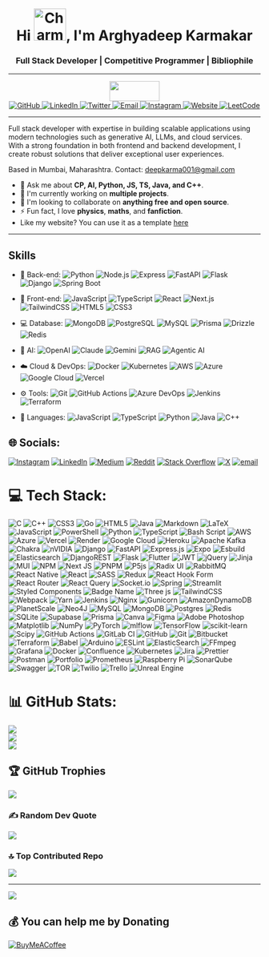 <h1 align="center">Hi <img src="https://emoji.gg/assets/emoji/CharmanderHi.png" width="64px" height="64px" alt="CharmanderHi">, I'm Arghyadeep Karmakar</h1>
<h3 align="center">Full Stack Developer | Competitive Programmer | Bibliophile</h3>

---

<div align="center">
  <a href="https://projecteuler.net/">
    <img src="https://projecteuler.net/profile/RUiNtheExtinct.png" width="100" height="40" />
  </a>
</div>

<div align="center">
  <a href="https://github.com/RUiNtheExtinct">
    <img src="https://img.shields.io/badge/GitHub-%23121011.svg?style=for-the-badge&logo=github&logoColor=white" alt="GitHub"/>
  </a>
  <a href="https://linkedin.com/in/ruintheextinct">
    <img src="https://img.shields.io/badge/LinkedIn-0077B5.svg?style=for-the-badge&logo=linkedin&logoColor=white" alt="LinkedIn"/>
  </a>
  <a href="https://twitter.com/fallacy69">
    <img src="https://img.shields.io/badge/Twitter-1da1f2.svg?style=for-the-badge&logo=twitter&logoColor=white" alt="Twitter"/>
  </a>
  <a href="mailto:deepkarma001@gmail.com">
    <img src="https://img.shields.io/badge/Email-D14836.svg?style=for-the-badge&logo=gmail&logoColor=white" alt="Email"/>
  </a>
  <a href="https://www.instagram.com/ruin_the_extinct">
    <img src="https://img.shields.io/badge/Instagram-E4405F.svg?style=for-the-badge&logo=instagram&logoColor=white" alt="Instagram"/>
  </a>
  <a href="https://rte-portfolio.vercel.app">
    <img src="https://img.shields.io/badge/Website-000000.svg?style=for-the-badge&logo=website&logoColor=white" alt="Website"/>
  </a>
  <a href="https://leetcode.com/RUiNtheExtinct/">
    <img src="https://img.shields.io/badge/LeetCode-FFA116.svg?style=for-the-badge&logo=LeetCode&logoColor=black" alt="LeetCode"/>
  </a>
</div>

---

<p >
  Full stack developer with expertise in building scalable applications using modern technologies such as generative AI, LLMs, and cloud services.<br/>
  With a strong foundation in both frontend and backend development, I create robust solutions that deliver exceptional user experiences.<br/>

Based in Mumbai, Maharashtra. Contact: deepkarma001@gmail.com

</p>

-   💬 Ask me about **CP, AI, Python, JS, TS, Java, and C++**.
-   🔭 I'm currently working on **multiple projects**.
-   👯 I'm looking to collaborate on **anything free and open source**.
-   ⚡ Fun fact, I love **physics**, **maths**, and **fanfiction**.
-   Like my website? You can use it as a template [here](https://rte-portfolio.vercel.app/blog/view/using-this-template-to-build-your-portfolio)

---

## Skills

-   🔭 Back-end: ![Python](https://img.shields.io/badge/-Python-blue?style=flat-circle&logo=python) ![Node.js](https://img.shields.io/badge/-Node.js-green?style=flat-circle&logo=nodedotjs) ![Express](https://img.shields.io/badge/-Express-black?style=flat-circle&logo=express) ![FastAPI](https://img.shields.io/badge/-FastAPI-teal?style=flat-circle&logo=fastapi) ![Flask](https://img.shields.io/badge/-Flask-black?style=flat-circle&logo=flask) ![Django](https://img.shields.io/badge/-Django-green?style=flat-circle&logo=django) ![Spring Boot](https://img.shields.io/badge/-SpringBoot-green?style=flat-circle&logo=springboot)

-   👯 Front-end: ![JavaScript](https://img.shields.io/badge/-JavaScript-yellow?style=flat-circle&logo=javascript) ![TypeScript](https://img.shields.io/badge/-TypeScript-blue?style=flat-circle&logo=typescript) ![React](https://img.shields.io/badge/-React-blue?style=flat-circle&logo=react) ![Next.js](https://img.shields.io/badge/-Next.js-black?style=flat-circle&logo=nextdotjs) ![TailwindCSS](https://img.shields.io/badge/-TailwindCSS-blue?style=flat-circle&logo=tailwindcss) ![HTML5](https://img.shields.io/badge/-HTML5-orange?style=flat-circle&logo=html5) ![CSS3](https://img.shields.io/badge/-CSS3-blue?style=flat-circle&logo=css3)

-   💻 Database: ![MongoDB](https://img.shields.io/badge/-MongoDB-green?style=flat-circle&logo=mongodb) ![PostgreSQL](https://img.shields.io/badge/-PostgreSQL-blue?style=flat-circle&logo=postgresql) ![MySQL](https://img.shields.io/badge/-MySQL-blue?style=flat-circle&logo=mysql) ![Prisma](https://img.shields.io/badge/-Prisma-teal?style=flat-circle&logo=prisma) ![Drizzle](https://img.shields.io/badge/-Drizzle-teal?style=flat-circle&logo=drizzle) ![Redis](https://img.shields.io/badge/-Redis-red?style=flat-circle&logo=redis)

-   🤖 AI: ![OpenAI](https://img.shields.io/badge/-OpenAI-black?style=flat-circle&logo=openai) ![Claude](https://img.shields.io/badge/-Claude-purple?style=flat-circle&logo=claude) ![Gemini](https://img.shields.io/badge/-Gemini-blue?style=flat-circle&logo=gemini) ![RAG](https://img.shields.io/badge/-RAG-green?style=flat-circle&logo=langchain) ![Agentic AI](https://img.shields.io/badge/-AgenticAI-gray?style=flat-circle&logo=robot)

-   ☁️ Cloud & DevOps: ![Docker](https://img.shields.io/badge/-Docker-blue?style=flat-circle&logo=docker) ![Kubernetes](https://img.shields.io/badge/-Kubernetes-blue?style=flat-circle&logo=kubernetes) ![AWS](https://img.shields.io/badge/-AWS-orange?style=flat-circle&logo=amazonaws) ![Azure](https://img.shields.io/badge/-Azure-blue?style=flat-circle&logo=microsoftazure) ![Google Cloud](https://img.shields.io/badge/-GCP-blue?style=flat-circle&logo=googlecloud) ![Vercel](https://img.shields.io/badge/-Vercel-black?style=flat-circle&logo=vercel)

-   ⚙️ Tools: ![Git](https://img.shields.io/badge/-Git-red?style=flat-circle&logo=git) ![GitHub Actions](https://img.shields.io/badge/-GithubActions-black?style=flat-circle&logo=githubactions) ![Azure DevOps](https://img.shields.io/badge/-AzureDevOps-blue?style=flat-circle&logo=azuredevops) ![Jenkins](https://img.shields.io/badge/-Jenkins-red?style=flat-circle&logo=jenkins) ![Terraform](https://img.shields.io/badge/-Terraform-purple?style=flat-circle&logo=terraform)

-   🌱 Languages: ![JavaScript](https://img.shields.io/badge/-JavaScript-yellow?style=flat-circle&logo=javascript) ![TypeScript](https://img.shields.io/badge/-TypeScript-blue?style=flat-circle&logo=typescript) ![Python](https://img.shields.io/badge/-Python-blue?style=flat-circle&logo=python) ![Java](https://img.shields.io/badge/-Java-red?style=flat-circle&logo=java) ![C++](https://img.shields.io/badge/-C++-blue?style=flat-circle&logo=cplusplus)


## 🌐 Socials:
[![Instagram](https://img.shields.io/badge/Instagram-%23E4405F.svg?logo=Instagram&logoColor=white)](https://instagram.com/ruin_the_extinct) [![LinkedIn](https://img.shields.io/badge/LinkedIn-%230077B5.svg?logo=linkedin&logoColor=white)](https://linkedin.com/in/ruintheextinct) [![Medium](https://img.shields.io/badge/Medium-12100E?logo=medium&logoColor=white)](https://medium.com/@RUiNtheExtinct) [![Reddit](https://img.shields.io/badge/Reddit-%23FF4500.svg?logo=Reddit&logoColor=white)](https://reddit.com/user/RUiNtheExtinct) [![Stack Overflow](https://img.shields.io/badge/-Stackoverflow-FE7A16?logo=stack-overflow&logoColor=white)](https://stackoverflow.com/users/13174865) [![X](https://img.shields.io/badge/X-black.svg?logo=X&logoColor=white)](https://x.com/fallacy69) [![email](https://img.shields.io/badge/Email-D14836?logo=gmail&logoColor=white)](mailto:deepkarma001@gmail.com) 

# 💻 Tech Stack:
![C](https://img.shields.io/badge/c-%2300599C.svg?style=for-the-badge&logo=c&logoColor=white) ![C++](https://img.shields.io/badge/c++-%2300599C.svg?style=for-the-badge&logo=c%2B%2B&logoColor=white) ![CSS3](https://img.shields.io/badge/css3-%231572B6.svg?style=for-the-badge&logo=css3&logoColor=white) ![Go](https://img.shields.io/badge/go-%2300ADD8.svg?style=for-the-badge&logo=go&logoColor=white) ![HTML5](https://img.shields.io/badge/html5-%23E34F26.svg?style=for-the-badge&logo=html5&logoColor=white) ![Java](https://img.shields.io/badge/java-%23ED8B00.svg?style=for-the-badge&logo=openjdk&logoColor=white) ![Markdown](https://img.shields.io/badge/markdown-%23000000.svg?style=for-the-badge&logo=markdown&logoColor=white) ![LaTeX](https://img.shields.io/badge/latex-%23008080.svg?style=for-the-badge&logo=latex&logoColor=white) ![JavaScript](https://img.shields.io/badge/javascript-%23323330.svg?style=for-the-badge&logo=javascript&logoColor=%23F7DF1E) ![PowerShell](https://img.shields.io/badge/PowerShell-%235391FE.svg?style=for-the-badge&logo=powershell&logoColor=white) ![Python](https://img.shields.io/badge/python-3670A0?style=for-the-badge&logo=python&logoColor=ffdd54) ![TypeScript](https://img.shields.io/badge/typescript-%23007ACC.svg?style=for-the-badge&logo=typescript&logoColor=white) ![Bash Script](https://img.shields.io/badge/bash_script-%23121011.svg?style=for-the-badge&logo=gnu-bash&logoColor=white) ![AWS](https://img.shields.io/badge/AWS-%23FF9900.svg?style=for-the-badge&logo=amazon-aws&logoColor=white) ![Azure](https://img.shields.io/badge/azure-%230072C6.svg?style=for-the-badge&logo=microsoftazure&logoColor=white) ![Vercel](https://img.shields.io/badge/vercel-%23000000.svg?style=for-the-badge&logo=vercel&logoColor=white) ![Render](https://img.shields.io/badge/Render-%46E3B7.svg?style=for-the-badge&logo=render&logoColor=white) ![Google Cloud](https://img.shields.io/badge/GoogleCloud-%234285F4.svg?style=for-the-badge&logo=google-cloud&logoColor=white) ![Heroku](https://img.shields.io/badge/heroku-%23430098.svg?style=for-the-badge&logo=heroku&logoColor=white) ![Apache Kafka](https://img.shields.io/badge/Apache%20Kafka-000?style=for-the-badge&logo=apachekafka) ![Chakra](https://img.shields.io/badge/chakra-%234ED1C5.svg?style=for-the-badge&logo=chakraui&logoColor=white) ![nVIDIA](https://img.shields.io/badge/cuda-000000.svg?style=for-the-badge&logo=nVIDIA&logoColor=green) ![Django](https://img.shields.io/badge/django-%23092E20.svg?style=for-the-badge&logo=django&logoColor=white) ![FastAPI](https://img.shields.io/badge/FastAPI-005571?style=for-the-badge&logo=fastapi) ![Express.js](https://img.shields.io/badge/express.js-%23404d59.svg?style=for-the-badge&logo=express&logoColor=%2361DAFB) ![Expo](https://img.shields.io/badge/expo-1C1E24?style=for-the-badge&logo=expo&logoColor=#D04A37) ![Esbuild](https://img.shields.io/badge/esbuild-%23FFCF00.svg?style=for-the-badge&logo=esbuild&logoColor=black) ![Elasticsearch](https://img.shields.io/badge/elasticsearch-%230377CC.svg?style=for-the-badge&logo=elasticsearch&logoColor=white) ![DjangoREST](https://img.shields.io/badge/DJANGO-REST-ff1709?style=for-the-badge&logo=django&logoColor=white&color=ff1709&labelColor=gray) ![Flask](https://img.shields.io/badge/flask-%23000.svg?style=for-the-badge&logo=flask&logoColor=white) ![Flutter](https://img.shields.io/badge/Flutter-%2302569B.svg?style=for-the-badge&logo=Flutter&logoColor=white) ![JWT](https://img.shields.io/badge/JWT-black?style=for-the-badge&logo=JSON%20web%20tokens) ![jQuery](https://img.shields.io/badge/jquery-%230769AD.svg?style=for-the-badge&logo=jquery&logoColor=white) ![Jinja](https://img.shields.io/badge/jinja-white.svg?style=for-the-badge&logo=jinja&logoColor=black) ![MUI](https://img.shields.io/badge/MUI-%230081CB.svg?style=for-the-badge&logo=mui&logoColor=white) ![NPM](https://img.shields.io/badge/NPM-%23CB3837.svg?style=for-the-badge&logo=npm&logoColor=white) ![Next JS](https://img.shields.io/badge/Next-black?style=for-the-badge&logo=next.js&logoColor=white) ![PNPM](https://img.shields.io/badge/pnpm-%234a4a4a.svg?style=for-the-badge&logo=pnpm&logoColor=f69220) ![P5js](https://img.shields.io/badge/p5.js-ED225D?style=for-the-badge&logo=p5.js&logoColor=FFFFFF) ![Radix UI](https://img.shields.io/badge/radix%20ui-161618.svg?style=for-the-badge&logo=radix-ui&logoColor=white) ![RabbitMQ](https://img.shields.io/badge/rabbitmq-FF6600?style=for-the-badge&logo=rabbitmq&logoColor=white) ![React Native](https://img.shields.io/badge/react_native-%2320232a.svg?style=for-the-badge&logo=react&logoColor=%2361DAFB) ![React](https://img.shields.io/badge/react-%2320232a.svg?style=for-the-badge&logo=react&logoColor=%2361DAFB) ![SASS](https://img.shields.io/badge/SASS-hotpink.svg?style=for-the-badge&logo=SASS&logoColor=white) ![Redux](https://img.shields.io/badge/redux-%23593d88.svg?style=for-the-badge&logo=redux&logoColor=white) ![React Hook Form](https://img.shields.io/badge/React%20Hook%20Form-%23EC5990.svg?style=for-the-badge&logo=reacthookform&logoColor=white) ![React Router](https://img.shields.io/badge/React_Router-CA4245?style=for-the-badge&logo=react-router&logoColor=white) ![React Query](https://img.shields.io/badge/-React%20Query-FF4154?style=for-the-badge&logo=react%20query&logoColor=white) ![Socket.io](https://img.shields.io/badge/Socket.io-black?style=for-the-badge&logo=socket.io&badgeColor=010101) ![Spring](https://img.shields.io/badge/spring-%236DB33F.svg?style=for-the-badge&logo=spring&logoColor=white) ![Streamlit](https://img.shields.io/badge/Streamlit-%23FE4B4B.svg?style=for-the-badge&logo=streamlit&logoColor=white) ![Styled Components](https://img.shields.io/badge/styled--components-DB7093?style=for-the-badge&logo=styled-components&logoColor=white) ![Badge Name](https://img.shields.io/badge/tRPC-%232596BE.svg?style=for-the-badge&logo=tRPC&logoColor=white) ![Three js](https://img.shields.io/badge/threejs-black?style=for-the-badge&logo=three.js&logoColor=white) ![TailwindCSS](https://img.shields.io/badge/tailwindcss-%2338B2AC.svg?style=for-the-badge&logo=tailwind-css&logoColor=white) ![Webpack](https://img.shields.io/badge/webpack-%238DD6F9.svg?style=for-the-badge&logo=webpack&logoColor=black) ![Yarn](https://img.shields.io/badge/yarn-%232C8EBB.svg?style=for-the-badge&logo=yarn&logoColor=white) ![Jenkins](https://img.shields.io/badge/jenkins-%232C5263.svg?style=for-the-badge&logo=jenkins&logoColor=white) ![Nginx](https://img.shields.io/badge/nginx-%23009639.svg?style=for-the-badge&logo=nginx&logoColor=white) ![Gunicorn](https://img.shields.io/badge/gunicorn-%298729.svg?style=for-the-badge&logo=gunicorn&logoColor=white) ![AmazonDynamoDB](https://img.shields.io/badge/Amazon%20DynamoDB-4053D6?style=for-the-badge&logo=Amazon%20DynamoDB&logoColor=white) ![PlanetScale](https://img.shields.io/badge/planetscale-%23000000.svg?style=for-the-badge&logo=planetscale&logoColor=white) ![Neo4J](https://img.shields.io/badge/Neo4j-008CC1?style=for-the-badge&logo=neo4j&logoColor=white) ![MySQL](https://img.shields.io/badge/mysql-4479A1.svg?style=for-the-badge&logo=mysql&logoColor=white) ![MongoDB](https://img.shields.io/badge/MongoDB-%234ea94b.svg?style=for-the-badge&logo=mongodb&logoColor=white) ![Postgres](https://img.shields.io/badge/postgres-%23316192.svg?style=for-the-badge&logo=postgresql&logoColor=white) ![Redis](https://img.shields.io/badge/redis-%23DD0031.svg?style=for-the-badge&logo=redis&logoColor=white) ![SQLite](https://img.shields.io/badge/sqlite-%2307405e.svg?style=for-the-badge&logo=sqlite&logoColor=white) ![Supabase](https://img.shields.io/badge/Supabase-3ECF8E?style=for-the-badge&logo=supabase&logoColor=white) ![Prisma](https://img.shields.io/badge/Prisma-3982CE?style=for-the-badge&logo=Prisma&logoColor=white) ![Canva](https://img.shields.io/badge/Canva-%2300C4CC.svg?style=for-the-badge&logo=Canva&logoColor=white) ![Figma](https://img.shields.io/badge/figma-%23F24E1E.svg?style=for-the-badge&logo=figma&logoColor=white) ![Adobe Photoshop](https://img.shields.io/badge/adobe%20photoshop-%2331A8FF.svg?style=for-the-badge&logo=adobe%20photoshop&logoColor=white) ![Matplotlib](https://img.shields.io/badge/Matplotlib-%23ffffff.svg?style=for-the-badge&logo=Matplotlib&logoColor=black) ![NumPy](https://img.shields.io/badge/numpy-%23013243.svg?style=for-the-badge&logo=numpy&logoColor=white) ![PyTorch](https://img.shields.io/badge/PyTorch-%23EE4C2C.svg?style=for-the-badge&logo=PyTorch&logoColor=white) ![mlflow](https://img.shields.io/badge/mlflow-%23d9ead3.svg?style=for-the-badge&logo=numpy&logoColor=blue) ![TensorFlow](https://img.shields.io/badge/TensorFlow-%23FF6F00.svg?style=for-the-badge&logo=TensorFlow&logoColor=white) ![scikit-learn](https://img.shields.io/badge/scikit--learn-%23F7931E.svg?style=for-the-badge&logo=scikit-learn&logoColor=white) ![Scipy](https://img.shields.io/badge/SciPy-%230C55A5.svg?style=for-the-badge&logo=scipy&logoColor=%white) ![GitHub Actions](https://img.shields.io/badge/github%20actions-%232671E5.svg?style=for-the-badge&logo=githubactions&logoColor=white) ![GitLab CI](https://img.shields.io/badge/gitlab%20CI-%23181717.svg?style=for-the-badge&logo=gitlab&logoColor=white) ![GitHub](https://img.shields.io/badge/github-%23121011.svg?style=for-the-badge&logo=github&logoColor=white) ![Git](https://img.shields.io/badge/git-%23F05033.svg?style=for-the-badge&logo=git&logoColor=white) ![Bitbucket](https://img.shields.io/badge/bitbucket-%230047B3.svg?style=for-the-badge&logo=bitbucket&logoColor=white) ![Terraform](https://img.shields.io/badge/terraform-%235835CC.svg?style=for-the-badge&logo=terraform&logoColor=white) ![Babel](https://img.shields.io/badge/Babel-F9DC3e?style=for-the-badge&logo=babel&logoColor=black) ![Arduino](https://img.shields.io/badge/-Arduino-00979D?style=for-the-badge&logo=Arduino&logoColor=white) ![ESLint](https://img.shields.io/badge/ESLint-4B3263?style=for-the-badge&logo=eslint&logoColor=white) ![ElasticSearch](https://img.shields.io/badge/-ElasticSearch-005571?style=for-the-badge&logo=elasticsearch) ![FFmpeg](https://shields.io/badge/FFmpeg-%23171717.svg?logo=ffmpeg&style=for-the-badge&labelColor=171717&logoColor=5cb85c) ![Grafana](https://img.shields.io/badge/grafana-%23F46800.svg?style=for-the-badge&logo=grafana&logoColor=white) ![Docker](https://img.shields.io/badge/docker-%230db7ed.svg?style=for-the-badge&logo=docker&logoColor=white) ![Confluence](https://img.shields.io/badge/confluence-%23172BF4.svg?style=for-the-badge&logo=confluence&logoColor=white) ![Kubernetes](https://img.shields.io/badge/kubernetes-%23326ce5.svg?style=for-the-badge&logo=kubernetes&logoColor=white) ![Jira](https://img.shields.io/badge/jira-%230A0FFF.svg?style=for-the-badge&logo=jira&logoColor=white) ![Prettier](https://img.shields.io/badge/prettier-%23F7B93E.svg?style=for-the-badge&logo=prettier&logoColor=black) ![Postman](https://img.shields.io/badge/Postman-FF6C37?style=for-the-badge&logo=postman&logoColor=white) ![Portfolio](https://img.shields.io/badge/Portfolio-%23000000.svg?style=for-the-badge&logo=firefox&logoColor=#FF7139) ![Prometheus](https://img.shields.io/badge/Prometheus-E6522C?style=for-the-badge&logo=Prometheus&logoColor=white) ![Raspberry Pi](https://img.shields.io/badge/-Raspberry_Pi-C51A4A?style=for-the-badge&logo=Raspberry-Pi) ![SonarQube](https://img.shields.io/badge/SonarQube-black?style=for-the-badge&logo=sonarqube&logoColor=4E9BCD) ![Swagger](https://img.shields.io/badge/-Swagger-%23Clojure?style=for-the-badge&logo=swagger&logoColor=white) ![TOR](https://img.shields.io/badge/tor-%237E4798.svg?style=for-the-badge&logo=tor-project&logoColor=white) ![Twilio](https://img.shields.io/badge/Twilio-F22F46?style=for-the-badge&logo=Twilio&logoColor=white) ![Trello](https://img.shields.io/badge/Trello-%23026AA7.svg?style=for-the-badge&logo=Trello&logoColor=white) ![Unreal Engine](https://img.shields.io/badge/unrealengine-%23313131.svg?style=for-the-badge&logo=unrealengine&logoColor=white)
# 📊 GitHub Stats:
![](https://github-readme-stats.vercel.app/api?username=RUiNtheExtinct&theme=github_dark&hide_border=false&include_all_commits=false&count_private=false)<br/>
![](https://nirzak-streak-stats.vercel.app/?user=RUiNtheExtinct&theme=github_dark&hide_border=false)<br/>
![](https://github-readme-stats.vercel.app/api/top-langs/?username=RUiNtheExtinct&theme=github_dark&hide_border=false&include_all_commits=false&count_private=false&layout=compact)

## 🏆 GitHub Trophies
![](https://github-profile-trophy.vercel.app/?username=RUiNtheExtinct&theme=radical&no-frame=false&no-bg=true&margin-w=4)

### ✍️ Random Dev Quote
![](https://quotes-github-readme.vercel.app/api?type=horizontal&theme=gruvbox)

### 🔝 Top Contributed Repo
![](https://github-contributor-stats.vercel.app/api?username=RUiNtheExtinct&limit=5&theme=dark&combine_all_yearly_contributions=true)

---
[![](https://visitcount.itsvg.in/api?id=RUiNtheExtinct&icon=0&color=2)](https://visitcount.itsvg.in)

  ## 💰 You can help me by Donating
  [![BuyMeACoffee](https://img.shields.io/badge/Buy%20Me%20a%20Coffee-ffdd00?style=for-the-badge&logo=buy-me-a-coffee&logoColor=black)](https://buymeacoffee.com/RUiNtheExtinct) 

  
<!-- Proudly created with GPRM ( https://gprm.itsvg.in ) -->
